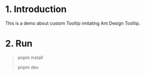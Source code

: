 # 1. Introduction

This is a demo about custom Tooltip imitating Ant Design Tooltip.

# 2. Run

> pnpm install
>
> pnpm dev
